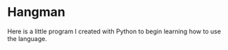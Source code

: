 # Hangman
Here is a little program I created with Python to begin learning how to use the language.

